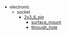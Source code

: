 * electronic
  * socket
    * [2x3_6_pin](electronic/socket/2x3_6_pin)
      * [surface_mount](electronic/socket/2x3_6_pin/surface_mount)
      * [through_hole](electronic/socket/2x3_6_pin/surface_mount/through_hole)
